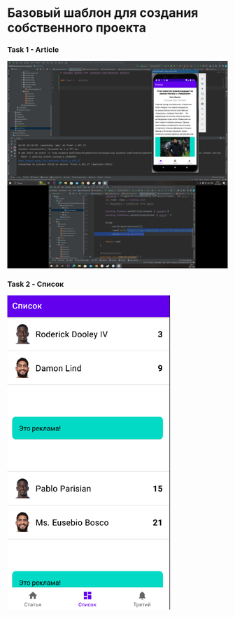 # Базовый шаблон для создания собственного проекта

### Task 1 - Article 

![img.png](img.png)

### Task 2 - Список

![img_1.png](img_1.png)
